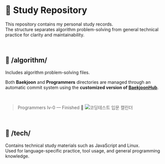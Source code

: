 # 🧠 Study Repository

This repository contains my personal study records.  
The structure separates algorithm problem-solving from general technical practice for clarity and maintainability.

<br>

## 📁 /algorithm/

Includes algorithm problem-solving files.

Both **Baekjoon** and **Programmers** directories are managed through an automatic commit system using the **customized version of [BaekjoonHub](https://github.com/BaekjoonHub/BaekjoonHub)**.

<br>

> Programmers lv-0 — Finished 🙌
![코딩테스트 입문 캘린더](https://user-images.githubusercontent.com/97834419/204081556-400642ae-5884-4c8a-8b39-035e9d7db2fe.png)

<br>

## 📁 /tech/

Contains technical study materials such as JavaScript and Linux.  
Used for language-specific practice, tool usage, and general programming knowledge.
